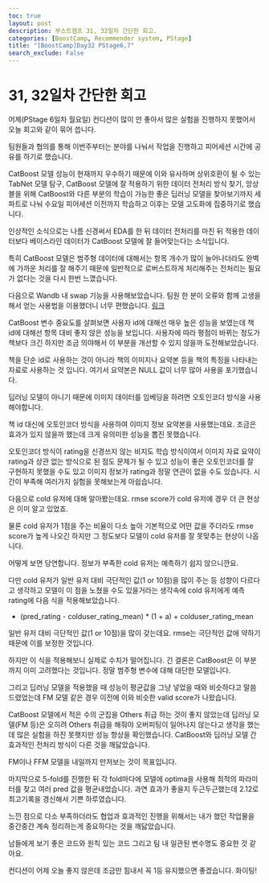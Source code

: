 ```yaml
---
toc: true
layout: post
description: 부스트캠프 31, 32일차 간단한 회고.
categories: [BoostCamp, Recommender system, PStage]
title: "[BoostCamp]Day32 PStage6,7"
search_exclude: False
---
```

# 31, 32일차 간단한 회고

어제(PStage 6일차 월요일) 컨디션이 많이 안 좋아서 많은 실험을 진행하지 못했어서 오늘 회고와 같이 묶어 씁니다.

팀원들과 협의를 통해 이번주부터는 분야를 나눠서 작업을 진행하고 피어세션 시간에 공유를 하기로 했습니다.

CatBoost 모델 성능이 현재까지 우수하기 때문에 이와 유사하며 상위호환이 될 수 있는 TabNet 모델 탐구, CatBoost 모델에 잘 적용하기 위한 데이터 전처리 방식 찾기, 앙상블을 위해 CatBoost와 다른 부분의 학습이 가능한 좋은 딥러닝 모델을 찾아보기까지 세 파트로 나눠 수요일 피어세션 이전까지 학습하고 이후는 모델 고도화에 집중하기로 했습니다.

인상적인 소식으로는 나름 신경써서 EDA를 한 뒤 데이터 전처리를 마친 뒤 적용한 데이터보다 베이스라인 데이터가 CatBoost 모델에 잘 들어맞는다는 소식입니다.

특히 CatBoost 모델은 범주형 데이터에 대해서는 항목 개수가 많이 늘어나더라도 완벽에 가까운 처리를 잘 해주기 때문에 일반적으로 로버스트하게 처리해주는 전처리는 필요가 없다는 것을 다시 한번 느꼈습니다.

다음으로 Wandb 내 swap 기능을 사용해보았습니다. 팀원 한 분이 오류와 함께 고생을 해서 얻는 사용법을 이용했더니 너무 편했습니다. [링크](https://velog.io/@jjjjj/wandb-hyper-parameter-tuning)

CatBoost 변수 중요도를 살펴보면 사용자 id에 대해선 매우 높은 성능을 보였는데 책 id에 대해선 항목 대비 좋지 않은 성능을 보입니다. 사용자에 따라 평점이 바뀌는 정도가 책보다 크긴 하지만 조금 의야해서 이 부분을 개선할 수 있지 않을까 도전해보았습니다.

책을 단순 id로 사용하는 것이 아니라 책의 이미지나 요약본 등을 책의 특징을 나타내는 자료로 사용하는 것 입니다. 여기서 요약본은 NULL 값이 너무 많아 사용을 포기했습니다.

딥러닝 모델이 아니기 때문에 이미지 데이터를 임베딩을 하려면 오토인코더 방식을 사용해야합니다.

책 id 대신에 오토인코더 방식을 사용하여 이미지 정보 요약본을 사용했는데요. 조금은 효과가 있지 않을까 했는데 크게 유의미한 성능을 뽑진 못했습니다.

오토인코더 방식이 rating을 신경쓰지 않는 비지도 학습 방식이여서 이미지 자료 요약이 rating과 상관 없는 방식으로 된 점도 문제가 될 수 있고 성능이 좋은 오토인코더를 잘 구현하지 못했을 수도 있고 이미지 정보가 rating과 정말 연관이 없을 수도 있습니다. 시간이 부족해 여러가지 실험을 못해보는게 아쉽습니다.

다음으로 cold 유저에 대해 알아봤는데요. rmse score가 cold 유저에 경우 더 큰 현상은 이미 알고 있었죠.

물론 cold 유저가 1점을 주는 비율이 다소 높아 기본적으로 어떤 값을 주더라도 rmse score가 높게 나오긴 하지만 그 정도보다 모델이 cold 유저를 잘 못맞추는 현상이 나옵니다.

어떻게 보면 당연합니다. 정보가 부족한 cold 유저는 예측하기 쉽지 않으니깐요.

다만 cold 유저가 일반 유저 대비 극단적인 값(1 or 10점)을 많이 주는 등 성향이 다르다고 생각하고 모델이 이 점을 노쳤을 수도 있을거라는 생각속에 cold 유저에게 예측 rating에 다음 식을 적용해보았습니다.

- (pred_rating - colduser_rating_mean) * (1 + a) + colduser_rating_mean

일반 유저 대비 극단적인 값(1 or 10점)을 많이 갖는데요. rmse는 극단적인 값에 약하기 때문에 이를 보정한 것입니다.

하지만 이 식을 적용해보니 실제로 수치가 떨어집니다. 긴 결론은 CatBoost은 이 부분까지 이미 고려했다는 것입니다. 정말 범주형 변수에 대해 대단한 모델입니다.

그리고 딥러닝 모델을 적용했을 때 성능이 평균값을 그냥 넣었을 때와 비슷하다고 말씀드렸었는데 FM 모델 같은 경우 이전에 이와 비슷한 valid score가 나왔습니다.

CatBoost 모델에서 적은 수의 군집을 Others 취급 하는 것이 좋지 않았는데 딥러닝 모델(FM 등)은 오히려 Others 취급을 해줘야 오버피팅이 일어나지 않는다고 생각을 했는데 많은 실험을 하진 못햇지만 성능 향상을 확인했습니다. CatBoost와 딥러닝 모델 간 효과적인 전처리 방식이 다른 것을 깨닳았습니다.

FM이나 FFM 모델을 내일까지 만저보는 것이 목표입니다. 

마지막으로 5-fold를 진행한 뒤 각 fold마다에 모델에 optima을 사용해 최적의 파라미터를 찾고 여러 pred 값을 평균내었습니다. 과연 효과가 좋을지 두근두근했는데 2.12로 최고기록을 경신해서 기쁜 하루였습니다.

느낀 점으로 다소 부족하더라도 협업과 효과적인 진행을 위해서는 내가 했던 작업물을 중간중간 계속 정리하는게 중요하다는 것을 깨닳았습니다.

남들에게 보기 좋은 코드와 원칙 있는 코드 그리고 팀 내 일관된 변수명도 중요한 것 같아요.

컨디션이 어제 오늘 좋지 않은데 조금만 힘내서 꼭 1등 유지했으면 좋겠습니다. 화이팅!